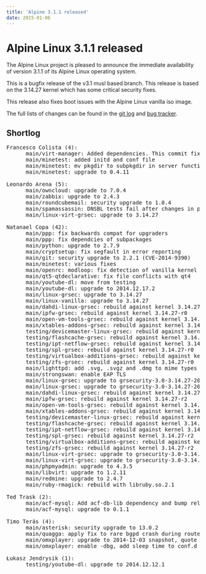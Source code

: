 ```yaml
---
title: 'Alpine 3.1.1 released'
date: 2015-01-06
---
```


Alpine Linux 3.1.1 released
=====================

The Alpine Linux project is pleased to announce the immediate
availability of version 3.1.1 of its Alpine Linux operating system.

This is a bugfix release of the v3.1 musl based branch. This release is
based on the 3.14.27 kernel which has some critical security fixes.

This release also fixes boot issues with the Alpine Linux vanilla iso image.

The full lists of changes can be found in the [git
log](http://git.alpinelinux.org/cgit/aports/log/?h=v3.1.1) and [bug
tracker](http://bugs.alpinelinux.org/versions/92).

Shortlog
--------

<pre>
Francesco Colista (4):
      main/virt-manager: Added dependencies. This commit fixes #3634.
      main/minetest: added initd and conf file
      main/minetest: mv pkgdir to subpkgdir in server function
      main/minetest: upgrade to 0.4.11

Leonardo Arena (5):
      main/owncloud: upgrade to 7.0.4
      main/zabbix: upgrade to 2.4.3
      main/roundcubemail: security upgrade to 1.0.4
      main/spamassassin: DNSBL tests fail after changes in perl
      main/linux-virt-grsec: upgrade to 3.14.27

Natanael Copa (42):
      main/ppp: fix backwards compat for upgraders
      main/ppp: fix dependcies of subpackages
      main/python: upgrade to 2.7.9
      main/cryptsetup: fix segfault in error reporting
      main/git: security upgrade to 2.2.1 (CVE-2014-9390)
      main/minetest: various fixes
      main/openrc: modloop: fix detection of vanilla kernel flavor
      main/qt5-qtdeclarative: fix file conflicts with qt4
      main/youtube-dl: move from testing
      main/youtube-dl: upgrade to 2014.12.17.2
      main/linux-grsec: upgrade to 3.14.27
      main/linux-vanilla: upgrade to 3.14.27
      main/dahdi-linux-grsec: rebuild against kernel 3.14.27-r0
      main/ipfw-grsec: rebuild against kernel 3.14.27-r0
      main/open-vm-tools-grsec: rebuild against kernel 3.14.27-r0
      main/xtables-addons-grsec: rebuild against kernel 3.14.27-r0
      testing/devicemaster-linux-grsec: rebuild against kernel 3.14.27-r0
      testing/flashcache-grsec: rebuild against kernel 3.14.27-r0
      testing/ipt-netflow-grsec: rebuild against kernel 3.14.27-r0
      testing/spl-grsec: rebuild against kernel 3.14.27-r0
      testing/virtualbox-additions-grsec: rebuild against kernel 3.14.27-r0
      testing/zfs-grsec: rebuild against kernel 3.14.27-r0
      main/lighttpd: add .svg, .svgz and .dmg to mime types
      main/strongswan: enable EAP TLS
      main/linux-grsec: upgrade to grsecurity-3.0-3.14.27-201501011217
      main/linux-grsec: upgrade to grsecurity-3.0-3.14.27-201501042018
      main/dahdi-linux-grsec: rebuild against kernel 3.14.27-r2
      main/ipfw-grsec: rebuild against kernel 3.14.27-r2
      main/open-vm-tools-grsec: rebuild against kernel 3.14.27-r2
      main/xtables-addons-grsec: rebuild against kernel 3.14.27-r2
      testing/devicemaster-linux-grsec: rebuild against kernel 3.14.27-r2
      testing/flashcache-grsec: rebuild against kernel 3.14.27-r2
      testing/ipt-netflow-grsec: rebuild against kernel 3.14.27-r2
      testing/spl-grsec: rebuild against kernel 3.14.27-r2
      testing/virtualbox-additions-grsec: rebuild against kernel 3.14.27-r2
      testing/zfs-grsec: rebuild against kernel 3.14.27-r2
      main/linux-virt-grsec: upgrade to grsecurity-3.0-3.14.27-201501011217
      main/linux-virt-grsec: upgrade to grsecurity-3.0-3.14.27-201501042018
      main/phpmyadmin: upgrade to 4.3.5
      main/libvirt: upgrade to 1.2.11
      main/redmine: upgrade to 2.4.7
      main/ruby-rmagick: rebuild with libruby.so.2.1

Ted Trask (2):
      main/acf-mysql: Add acf-db-lib dependency and bump release
      main/acf-mysql: upgrade to 0.1.1

Timo Teräs (4):
      main/asterisk: security upgrade to 13.0.2
      main/quagga: apply fix to rare bgpd crash during route selection
      main/omxplayer: upgrade to 2014-12-03 snapshot, quote play URL
      main/omxplayer: enable -dbg, add sleep time to conf.d

Łukasz Jendrysik (1):
      testing/youtube-dl: upgrade to 2014.12.12.1
</pre>
